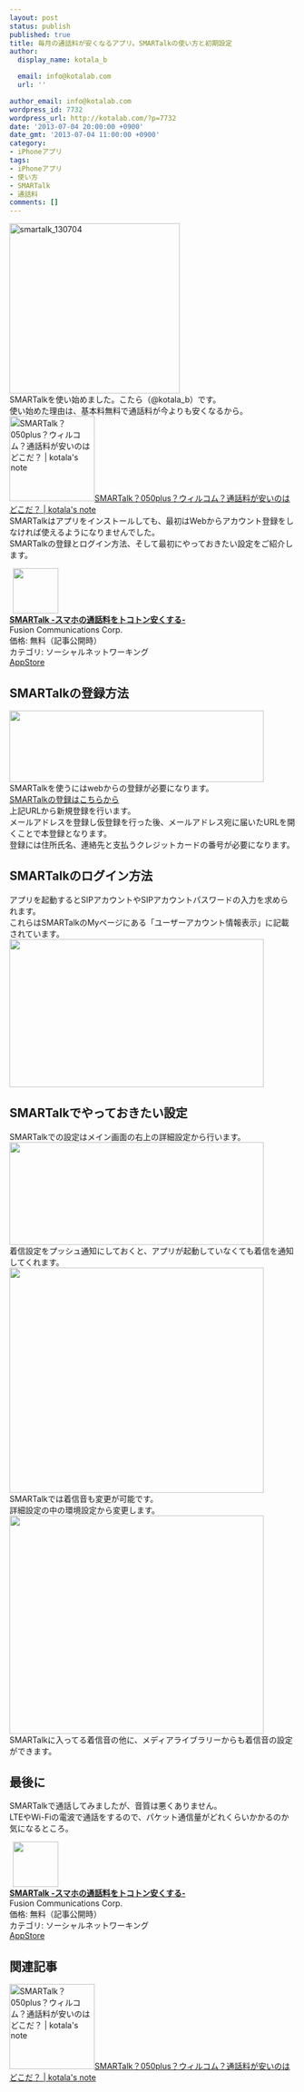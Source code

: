 ```yaml
---
layout: post
status: publish
published: true
title: 毎月の通話料が安くなるアプリ。SMARTalkの使い方と初期設定
author:
  display_name: kotala_b

  email: info@kotalab.com
  url: ''

author_email: info@kotalab.com
wordpress_id: 7732
wordpress_url: http://kotalab.com/?p=7732
date: '2013-07-04 20:00:00 +0900'
date_gmt: '2013-07-04 11:00:00 +0900'
category:
- iPhoneアプリ
tags:
- iPhoneアプリ
- 使い方
- SMARTalk
- 通話料
comments: []
---
```

<p><img src="http://kotalab.com/wp-content/uploads/smartalk_130704-300x300.png" alt="smartalk_130704" width="300" height="300" class="alignnone size-medium wp-image-7745" /><br />
SMARTalkを使い始めました。こたら（@kotala_b）です。<br />
使い始めた理由は、基本料無料で通話料が今よりも安くなるから。<br />
<a href="http://kotalab.com/more-reasonable-050number" target="_blank"><img  class="alignleft" src="http://kotalab.com/wp-content/uploads/telephone_130703-448x336.jpg" alt="SMARTalk？050plus？ウィルコム？通話料が安いのはどこだ？ | kotala's note" width="150" /></a><a href="http://kotalab.com/more-reasonable-050number" target="_blank">SMARTalk？050plus？ウィルコム？通話料が安いのはどこだ？ | kotala's note</a><br style="clear:both;" />SMARTalkはアプリをインストールしても、最初はWebからアカウント登録をしなければ使えるようになりませんでした。<br />
SMARTalkの登録とログイン方法、そして最初にやっておきたい設定をご紹介します。</p>
<div class="applink">
<div class="applinkimg"><a href="https://itunes.apple.com/jp/app/smartalk-sumahono-tong-hua/id646647577?mt=8&uo=4&at=10l4yU" rel="nofollow" target="_blank"><img hspace="6" src="http://a1400.phobos.apple.com/us/r1000/027/Purple/v4/f3/fd/ec/f3fdec81-2e31-2a74-7081-95abfe20cd72/Icon.png" width="80" /></a></div>
<div class="applinktext">
<div class="applinktitle"><strong><a href="https://itunes.apple.com/jp/app/smartalk-sumahono-tong-hua/id646647577?mt=8&uo=4&at=10l4yU" rel="nofollow" target="_blank">SMARTalk -スマホの通話料をトコトン安くする-</a></strong></div>
<div class="applinkinfo">Fusion Communications Corp.</div>
<div class="applinkinfo">価格: 無料（記事公開時）</div>
<div class="applinkinfo">カテゴリ: ソーシャルネットワーキング</div>
</div>
<div class="clear"></div>
<div class="appstorelink"><a href="https://itunes.apple.com/jp/app/smartalk-sumahono-tong-hua/id646647577?mt=8&uo=4&at=10l4yU" rel="nofollow" target="_blank">AppStore</a></div>
</div>
<p><!--more--></p>
<h2>SMARTalkの登録方法</h2>
<p><img alt="" src="http://kotalab.com/wp-content/uploads/slooProImg_20130704200825.jpg" width="448" height="126" /><br />
SMARTalkを使うにはwebからの登録が必要になります。<br />
<a href="http://www.fusioncom.co.jp/kojin/smart/attention/" target="_blank">SMARTalkの登録はこちらから</a><br />
上記URLから新規登録を行います。<br />
メールアドレスを登録し仮登録を行った後、メールアドレス宛に届いたURLを開くことで本登録となります。<br />
登録には住所氏名、連絡先と支払うクレジットカードの番号が必要になります。</p>
<h2>SMARTalkのログイン方法</h2>
<p>アプリを起動するとSIPアカウントやSIPアカウントパスワードの入力を求められます。<br />
これらはSMARTalkのMyページにある「ユーザーアカウント情報表示」に記載されています。<br />
<img alt="" src="http://kotalab.com/wp-content/uploads/slooProImg_20130704200824.jpg" width="448" height="261" /></p>
<h2>SMARTalkでやっておきたい設定</h2>
<p>SMARTalkでの設定はメイン画面の右上の詳細設定から行います。<br />
<img alt="" src="http://kotalab.com/wp-content/uploads/slooProImg_20130704200823.jpg" width="448" height="181" /><br />
着信設定をプッシュ通知にしておくと、アプリが起動していなくても着信を通知してくれます。<br />
<img alt="" src="http://kotalab.com/wp-content/uploads/slooProImg_20130704200819.jpg" width="448" height="397" /><br />
SMARTalkでは着信音も変更が可能です。<br />
詳細設定の中の環境設定から変更します。<br />
<img alt="" src="http://kotalab.com/wp-content/uploads/slooProImg_20130704200820.jpg" width="448" height="385" /><br />
SMARTalkに入ってる着信音の他に、メディアライブラリーからも着信音の設定ができます。</p>
<h2>最後に</h2>
<p>SMARTalkで通話してみましたが、音質は悪くありません。<br />
LTEやWi-Fiの電波で通話をするので、パケット通信量がどれくらいかかるのか気になるところ。</p>
<div class="applink">
<div class="applinkimg"><a href="https://itunes.apple.com/jp/app/smartalk-sumahono-tong-hua/id646647577?mt=8&uo=4&at=10l4yU" rel="nofollow" target="_blank"><img hspace="6" src="http://a1400.phobos.apple.com/us/r1000/027/Purple/v4/f3/fd/ec/f3fdec81-2e31-2a74-7081-95abfe20cd72/Icon.png" width="80" /></a></div>
<div class="applinktext">
<div class="applinktitle"><strong><a href="https://itunes.apple.com/jp/app/smartalk-sumahono-tong-hua/id646647577?mt=8&uo=4&at=10l4yU" rel="nofollow" target="_blank">SMARTalk -スマホの通話料をトコトン安くする-</a></strong></div>
<div class="applinkinfo">Fusion Communications Corp.</div>
<div class="applinkinfo">価格: 無料（記事公開時）</div>
<div class="applinkinfo">カテゴリ: ソーシャルネットワーキング</div>
</div>
<div class="clear"></div>
<div class="appstorelink"><a href="https://itunes.apple.com/jp/app/smartalk-sumahono-tong-hua/id646647577?mt=8&uo=4&at=10l4yU" rel="nofollow" target="_blank">AppStore</a></div>
</div>
<h2 class="rele">関連記事</h2>
<p><a href="http://kotalab.com/more-reasonable-050number" target="_blank"><img  class="alignleft" src="http://kotalab.com/wp-content/uploads/telephone_130703-448x336.jpg" alt="SMARTalk？050plus？ウィルコム？通話料が安いのはどこだ？ | kotala's note" width="150" /></a><a href="http://kotalab.com/more-reasonable-050number" target="_blank">SMARTalk？050plus？ウィルコム？通話料が安いのはどこだ？ | kotala's note</a><br style="clear:both;" /></p>
